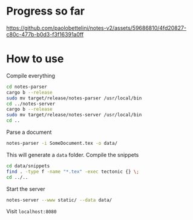 # Progress so far

https://github.com/paolobettelini/notes-v2/assets/59686810/4fd20827-c80c-477b-b0d3-f3f16391a0ff

# How to use
Compile everything
```bash
cd notes-parser
cargo b --release
sudo mv target/release/notes-parser /usr/local/bin
cd ../notes-server
cargo b --release
sudo mv target/release/notes-server /usr/local/bin
cd ..
```
Parse a document
```bash
notes-parser -i SomeDocument.tex -o data/
```
This will generate a `data` folder.
Compile the snippets
```bash
cd data/snippets
find . -type f -name "*.tex" -exec tectonic {} \;
cd ../..
```
Start the server
```bash
notes-server --www static/ --data data/
```
Visit `localhost:8080`
